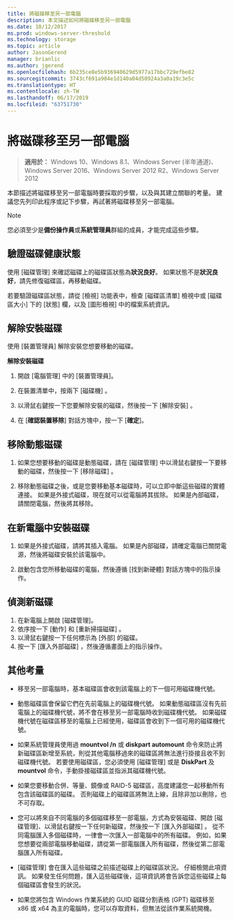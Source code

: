 ```yaml
---
title: 將磁碟移至另一部電腦
description: 本文描述如何將磁碟移至另一部電腦
ms.date: 10/12/2017
ms.prod: windows-server-threshold
ms.technology: storage
ms.topic: article
author: JasonGerend
manager: brianlic
ms.author: jgerend
ms.openlocfilehash: 6b235ce8e5b936940629d5977a17bbc729efbe82
ms.sourcegitcommit: 3743cf691a984e1d140a04d50924a3a0a19c3e5c
ms.translationtype: HT
ms.contentlocale: zh-TW
ms.lasthandoff: 06/17/2019
ms.locfileid: "63751730"
---
```

# <a name="move-disks-to-another-computer"></a>將磁碟移至另一部電腦

> **適用於：** Windows 10、Windows 8.1、Windows Server (半年通道)、Windows Server 2016、Windows Server 2012 R2、Windows Server 2012

本節描述將磁碟移至另一部電腦時要採取的步驟，以及與其建立關聯的考量。 建議您先列印此程序或記下步驟，再試著將磁碟移至另一部電腦。

> [!NOTE]
> 您必須至少是**備份操作員**或**系統管理員**群組的成員，才能完成這些步驟。

## <a name="verify-volume-health"></a>驗證磁碟健康狀態

使用 [磁碟管理] 來確認磁碟上的磁碟區狀態為**狀況良好**。 如果狀態不是**狀況良好**，請先修復磁碟區，再移動磁碟。

若要驗證磁碟區狀態，請從 [檢視]  功能表中，檢查 [磁碟區清單]  檢視中或 [磁碟區大小]  下的 [狀態]  欄，以及 [圖形檢視]  中的檔案系統資訊。

## <a name="uninstall-the-disks"></a>解除安裝磁碟

使用 [裝置管理員] 解除安裝您想要移動的磁碟。

**解除安裝磁碟**

1.  開啟 [電腦管理] 中的 [裝置管理員]。

2.  在裝置清單中，按兩下 [磁碟機]  。

3.  以滑鼠右鍵按一下您要解除安裝的磁碟，然後按一下 [解除安裝]  。

4.  在 [**確認裝置移除**] 對話方塊中，按一下 [**確定**]。

## <a name="remove-dynamic-disks"></a>移除動態磁碟

1. 如果您想要移動的磁碟是動態磁碟，請在 [磁碟管理] 中以滑鼠右鍵按一下要移動的磁碟，然後按一下 [移除磁碟]  。

2. 移除動態磁碟之後，或是您要移動基本磁碟時，可以立即中斷這些磁碟的實體連接。 如果是外接式磁碟，現在就可以從電腦將其拔除。 如果是內部磁碟，請關閉電腦，然後將其移除。

## <a name="install-disks-in-the-new-computer"></a>在新電腦中安裝磁碟

1. 如果是外接式磁碟，請將其插入電腦。 如果是內部磁碟，請確定電腦已關閉電源，然後將磁碟安裝於該電腦中。

2. 啟動包含您所移動磁碟的電腦，然後遵循 [找到新硬體] 對話方塊中的指示操作。

## <a name="detect-new-disks"></a>偵測新磁碟

1. 在新電腦上開啟 [磁碟管理]。 
2. 依序按一下 [動作]  和 [重新掃描磁碟]  。
3. 以滑鼠右鍵按一下任何標示為 [外部]  的磁碟。 
4. 按一下 [匯入外部磁碟]  ，然後遵循畫面上的指示操作。

## <a name="additional-considerations"></a>其他考量

-   移至另一部電腦時，基本磁碟區會收到該電腦上的下一個可用磁碟機代號。 
-   動態磁碟區會保留它們在先前電腦上的磁碟機代號。 如果動態磁碟區沒有先前電腦上的磁碟機代號，將不會在移至另一部電腦時收到磁碟機代號。 如果磁碟機代號在磁碟區移至的電腦上已經使用，磁碟區會收到下一個可用的磁碟機代號。

-   如果系統管理員使用過 **mountvol /n** 或 **diskpart automount** 命令來防止將新磁碟區新增至系統，則從其他電腦移過來的磁碟區將無法進行掛接且收不到磁碟機代號。 若要使用磁碟區，您必須使用 [磁碟管理] 或是 **DiskPart** 及 **mountvol** 命令，手動掛接磁碟區並指派其磁碟機代號。

-   如果您要移動合併、等量、鏡像或 RAID-5 磁碟區，高度建議您一起移動所有包含該磁碟區的磁碟。 否則磁碟上的磁碟區將無法上線，且除非加以刪除，也不可存取。

-   您可以將來自不同電腦的多個磁碟移至一部電腦，方式為安裝磁碟、開啟 [磁碟管理]、以滑鼠右鍵按一下任何新磁碟，然後按一下 [匯入外部磁碟]  。 從不同電腦匯入多個磁碟時，一律會一次匯入一部電腦中的所有磁碟。 例如，如果您想要從兩部電腦移動磁碟，請從第一部電腦匯入所有磁碟，然後從第二部電腦匯入所有磁碟。

-   [磁碟管理] 會在匯入這些磁碟之前描述磁碟上的磁碟區狀況。 仔細檢閱此項資訊。 如果發生任何問題，匯入這些磁碟後，這項資訊將會告訴您這些磁碟上每個磁碟區會發生的狀況。

-   如果您將包含 Windows 作業系統的 GUID 磁碟分割表格 (GPT) 磁碟移至 x86 或 x64 為主的電腦時，您可以存取資料，但無法從該作業系統開機。